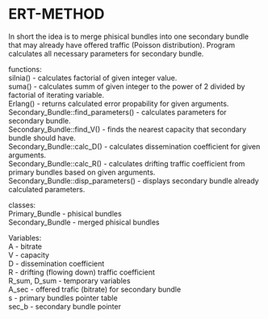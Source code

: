 # ERT-METHOD
In short the idea is to merge phisical bundles into one secondary bundle that may already have offered traffic (Poisson distribution). Program calculates all necessary parameters for secondary bundle.

functions: <br>
silnia() - calculates factorial of given integer value. <br>
suma() - calculates summ of given integer to the power of 2 divided by factorial of iterating variable. <br>
Erlang() - returns calculated error propability for given arguments. <br>
Secondary_Bundle::find_parameters() - calculates parameters for secondary bundle. <br>
Secondary_Bundle::find_V() - finds the nearest capacity that secondary bundle should have. <br>
Secondary_Bundle::calc_D() - calculates dissemination coefficient for given arguments. <br>
Secondary_Bundle::calc_R() - calculates drifting traffic coefficient from primary bundles based on given arguments. <br>
Secondary_Bundle::disp_parameters() - displays secondary bundle already calculated parameters. <br>

classes: <br>
Primary_Bundle - phisical bundles <br>
Secondary_Bundle - merged phisical bundles <br>

Variables: <br>
A - bitrate <br>
V - capacity <br>
D - dissemination coefficient <br>
R - drifting (flowing down) traffic coefficient <br>
R_sum, D_sum - temporary variables <br>
A_sec - offered trafic (bitrate) for secondary bundle <br>
s - primary bundles pointer table <br>
sec_b - secondary bundle pointer <br>
